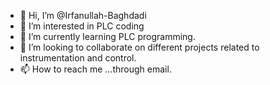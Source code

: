 - 👋 Hi, I’m @Irfanullah-Baghdadi
- 👀 I’m interested in PLC coding
- 🌱 I’m currently learning PLC programming.
- 💞️ I’m looking to collaborate on different projects related to instrumentation and control.
- 📫 How to reach me ...through email.

<!---
Irfanullah-Baghdadi/Irfanullah-Baghdadi is a ✨ special ✨ repository because its `README.md` (this file) appears on your GitHub profile.
You can click the Preview link to take a look at your changes.
--->
